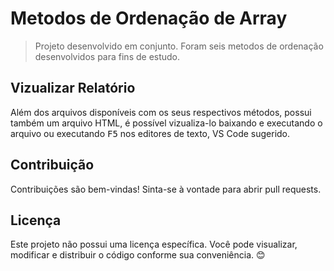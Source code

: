 # Metodos de Ordenação de Array

>Projeto desenvolvido em conjunto. Foram seis metodos de ordenação desenvolvidos para fins de estudo.

## Vizualizar Relatório

Além dos arquivos disponíveis com os seus respectivos métodos, possui também um arquivo HTML, é possível vizualiza-lo baixando e executando o arquivo ou executando <kbd>F5</kbd> nos editores de texto, VS Code sugerido.

## Contribuição

Contribuições são bem-vindas! Sinta-se à vontade para abrir pull requests.

## Licença

Este projeto não possui uma licença específica. Você pode visualizar, modificar e distribuir o código conforme sua conveniência. 😊